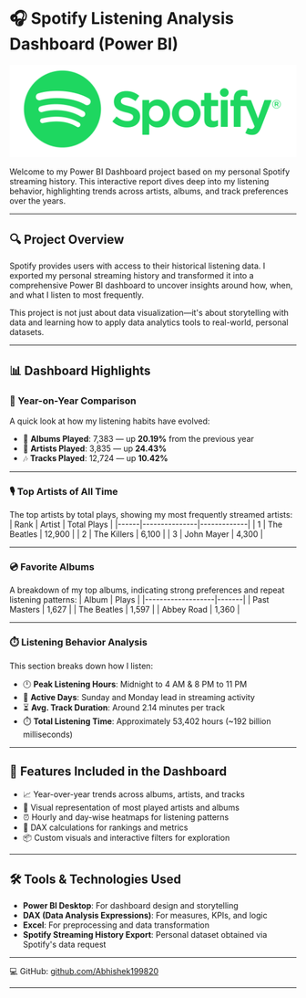 # 🎧 Spotify Listening Analysis Dashboard (Power BI)

![Spotify Logo](https://github.com/Abhishek199820/Spotify/blob/main/Spotify_Logo_Final.png)

Welcome to my Power BI Dashboard project based on my personal Spotify streaming history. This interactive report dives deep into my listening behavior, highlighting trends across artists, albums, and track preferences over the years.

---

## 🔍 Project Overview

Spotify provides users with access to their historical listening data. I exported my personal streaming history and transformed it into a comprehensive Power BI dashboard to uncover insights around how, when, and what I listen to most frequently.

This project is not just about data visualization—it's about storytelling with data and learning how to apply data analytics tools to real-world, personal datasets.

---

## 📊 Dashboard Highlights

### 🔁 Year-on-Year Comparison
A quick look at how my listening habits have evolved:
- 🎵 **Albums Played**: 7,383 — up **20.19%** from the previous year
- 🎤 **Artists Played**: 3,835 — up **24.43%**
- 🎶 **Tracks Played**: 12,724 — up **10.42%**

---

### 🎙️ Top Artists of All Time
The top artists by total plays, showing my most frequently streamed artists:
| Rank | Artist        | Total Plays |
|------|---------------|-------------|
| 1    | The Beatles   | 12,900      |
| 2    | The Killers   | 6,100       |
| 3    | John Mayer    | 4,300       |

---

### 💿 Favorite Albums
A breakdown of my top albums, indicating strong preferences and repeat listening patterns:
| Album             | Plays |
|-------------------|-------|
| Past Masters      | 1,627 |
| The Beatles       | 1,597 |
| Abbey Road        | 1,360 |

---

### ⏱️ Listening Behavior Analysis
This section breaks down how I listen:
- 🕛 **Peak Listening Hours**: Midnight to 4 AM & 8 PM to 11 PM
- 📅 **Active Days**: Sunday and Monday lead in streaming activity
- ⏳ **Avg. Track Duration**: Around 2.14 minutes per track
- ⏱️ **Total Listening Time**: Approximately 53,402 hours (~192 billion milliseconds)

---

## 📍 Features Included in the Dashboard

- 📈 Year-over-year trends across albums, artists, and tracks  
- 🎨 Visual representation of most played artists and albums  
- ⏰ Hourly and day-wise heatmaps for listening patterns  
- 🧮 DAX calculations for rankings and metrics  
- 📦 Custom visuals and interactive filters for exploration  

---

## 🛠 Tools & Technologies Used

- **Power BI Desktop**: For dashboard design and storytelling  
- **DAX (Data Analysis Expressions)**: For measures, KPIs, and logic  
- **Excel**: For preprocessing and data transformation  
- **Spotify Streaming History Export**: Personal dataset obtained via Spotify's data request  

---
 
💻 GitHub: [github.com/Abhishek199820](https://github.com/Abhishek199820)

---

